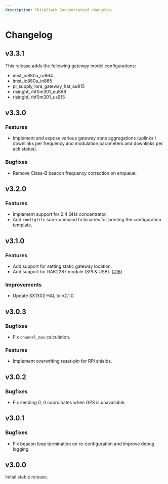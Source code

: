 ```yaml
---
description: ChirpStack Concentratord changelog.
---
```


# Changelog

## v3.3.1

This release adds the following gateway model configurations:

* imst_ic880a_ru864
* imst_ic880a_in865
* pi_supply_lora_gateway_hat_au915
* risinghf_rhf0m301_eu868
* risinghf_rhf0m301_us915

## v3.3.0

### Features

* Implement and expose various gateway stats aggregations (uplinks / downlinks per frequency and modulation parameters and downlinks per ack status).

### Bugfixes

* Remove Class-B beacon frequency correction on enqueue.

## v3.2.0

### Features

* Implement support for 2.4 GHz concentrator.
* Add `configfile` sub-command to binaries for printing the configuration template.

## v3.1.0

### Features

* Add support for setting static gateway location.
* Add support for RAK2287 module (SPI & USB). ([#16](https://github.com/brocaar/chirpstack-concentratord/pull/16))

### Improvements

* Update SX1302 HAL to v2.1.0.

## v3.0.3

### Bugfixes

* Fix `channel_max` calculation.

### Features

* Implement overwriting reset-pin for RPi shields.

## v3.0.2

### Bugfixes

* Fix sending 0, 0 coordinates when GPS is unavailable.

## v3.0.1

### Bugfixes

* Fix beacon loop termination on re-configuration and improve debug logging.

## v3.0.0

Initial stable release.
